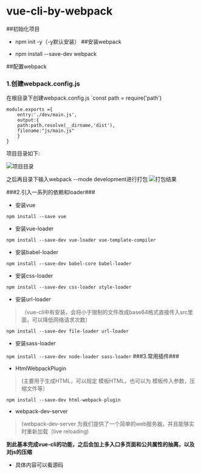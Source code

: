 # vue-cli-by-webpack
##初始化项目

- npm init -y（-y默认安装）
##安装webpack

- npm install --save-dev webpack

##配置webpack

### 1.创建webpack.config.js ###
在根目录下创建webpack.config.js
    `const path = require('path')

    module.exports ={
	    entry:'./dev/main.js',
	    output:{
	    path:path.resolve(__dirname,'dist'),
	    filename:"js/main.js"
	    }
    }

项目目录如下:


![项目目录](https://i.imgur.com/geetyv5.png)

之后再目录下输入webpack --mode development进行打包
![打包结果](https://i.imgur.com/Fg5vsfP.png)

###2.引入一系列的依赖和loader###
- 安装vue

 `npm install --save vue`

- 安装vue-loader

`npm install --save-dev vue-loader vue-template-compiler`

- 安装babel-loader

 `npm install --save-dev babel-core babel-loader`

- 安装css-loader

`npm install --save-dev css-loader style-loader`

- 安装url-loader
> （vue-cli中有安装，会将小于限制的文件改成base64格式直接传入src里面，可以降低网络请求次数）

`npm install --save-dev file-loader url-loader`

- 安装sass-loader

 `npm install --save-dev node-loader sass-loader`
###3.常用插件###

- HtmlWebpackPlugin 
>(主要用于生成HTML，可以规定 模板HTML，也可以为 模板传入参数，压缩文件等）

`npm install --save-dev html-webpack-plugin`

- webpack-dev-server 
>(webpack-dev-server 为我们提供了一个简单的web服务器，并且能够实时重新加载（live reloading)



**到此基本完成vue-cli的功能，之后会加上多入口多页面和公共属性的抽离，以及对js的压缩**

- 具体内容可以看源码

